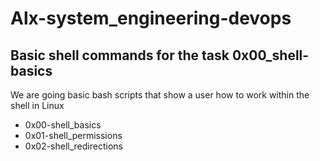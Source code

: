 # Alx-system_engineering-devops
## Basic shell commands for the task 0x00_shell-basics

We are going basic bash scripts that show  a user how to work within the shell  in Linux
* 0x00-shell_basics
* 0x01-shell_permissions
* 0x02-shell_redirections
